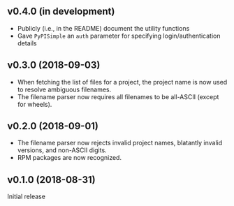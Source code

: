 v0.4.0 (in development)
-----------------------
- Publicly (i.e., in the README) document the utility functions
- Gave `PyPISimple` an `auth` parameter for specifying login/authentication
  details

v0.3.0 (2018-09-03)
-------------------
- When fetching the list of files for a project, the project name is now used
  to resolve ambiguous filenames.
- The filename parser now requires all filenames to be all-ASCII (except for
  wheels).

v0.2.0 (2018-09-01)
-------------------
- The filename parser now rejects invalid project names, blatantly invalid
  versions, and non-ASCII digits.
- RPM packages are now recognized.

v0.1.0 (2018-08-31)
-------------------
Initial release
